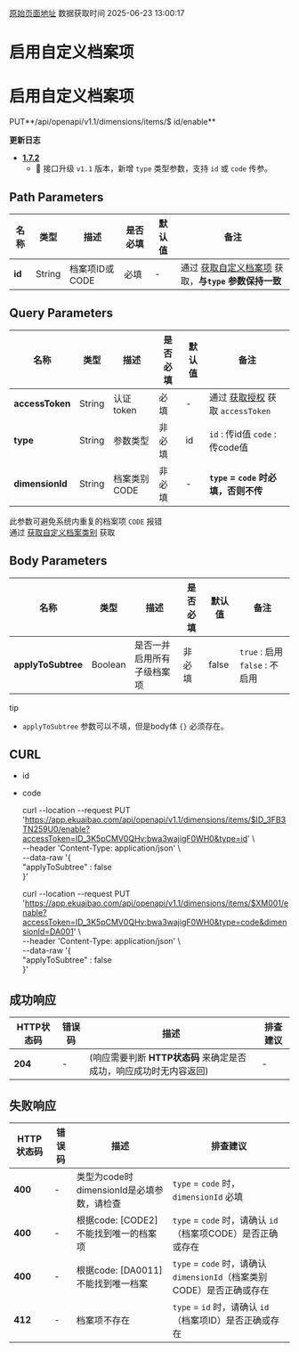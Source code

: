 [原始页面地址](https://docs.ekuaibao.com/docs/open-api/dimensions/enable-dimension-items)
数据获取时间 2025-06-23 13:00:17

# 启用自定义档案项

# 启用自定义档案项  
  
PUT**/api/openapi/v1.1/dimensions/items/$ id/enable**

**更新日志**

  * [**1.7.2**](/updateLog/update-log#172)
    * 🚀 接口升级 `v1.1` 版本，新增 `type` 类型参数，支持 `id` 或 `code` 传参。



## Path Parameters​

名称| 类型| 描述| 是否必填| 默认值| 备注  
---|---|---|---|---|---  
**id**|  String| 档案项ID或CODE| 必填| -| 通过 [获取自定义档案项](/docs/open-api/dimensions/get-dimension-items) 获取，**与`type` 参数保持一致**  
  
## Query Parameters​

名称| 类型| 描述| 是否必填| 默认值| 备注  
---|---|---|---|---|---  
**accessToken**|  String| 认证token| 必填| -| 通过 [获取授权](/docs/open-api/getting-started/auth) 获取 `accessToken`  
**type**|  String| 参数类型| 非必填| id| `id` : 传id值 `code` : 传code值  
**dimensionId**|  String| 档案类别CODE| 非必填| -| **`type` = `code` 时必填，否则不传**  
此参数可避免系统内重复的档案项 `CODE` 报错  
通过 [获取自定义档案类别](/docs/open-api/dimensions/get-dimensions) 获取  
  
## Body Parameters​

名称| 类型| 描述| 是否必填| 默认值| 备注  
---|---|---|---|---|---  
**applyToSubtree**|  Boolean| 是否一并启用所有子级档案项| 非必填| false| `true` : 启用 `false` : 不启用  
  
tip

  * `applyToSubtree` 参数可以不填，但是body体 `{}` 必须存在。



## CURL​

  * id
  * code


    
    
    curl --location --request PUT 'https://app.ekuaibao.com/api/openapi/v1.1/dimensions/items/$ID_3FB3TN259U0/enable?accessToken=ID_3K5pCMV0QHv:bwa3wajigF0WH0&type=id' \  
    --header 'Content-Type: application/json' \  
    --data-raw '{  
        "applyToSubtree" : false  
    }'  
    
    
    
    curl --location --request PUT 'https://app.ekuaibao.com/api/openapi/v1.1/dimensions/items/$XM001/enable?accessToken=ID_3K5pCMV0QHv:bwa3wajigF0WH0&type=code&dimensionId=DA001' \  
    --header 'Content-Type: application/json' \  
    --data-raw '{  
        "applyToSubtree" : false  
    }'  
    

## 成功响应​

HTTP状态码| 错误码| 描述| 排查建议  
---|---|---|---  
**204**|  -| (响应需要判断 **HTTP状态码** 来确定是否成功，响应成功时无内容返回)| -  
  
## 失败响应​

HTTP状态码| 错误码| 描述| 排查建议  
---|---|---|---  
**400**|  -| 类型为code时dimensionId是必填参数，请检查| `type` = `code` 时，`dimensionId` 必填  
**400**|  -| 根据code: [CODE2]不能找到唯一的档案项| `type` = `code` 时，请确认 `id`（档案项CODE）是否正确或存在  
**400**|  -| 根据code: [DA0011]不能找到唯一档案| `type` = `code` 时，请确认 `dimensionId`（档案类别CODE）是否正确或存在  
**412**|  -| 档案项不存在| `type` = `id` 时，请确认 `id`（档案项ID）是否正确或存在
